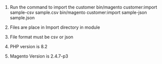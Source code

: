 1) Run the command to import the customer
bin/magento customer:import sample-csv sample.csv
bin/magento customer:import sample-json sample.json

2) Files are place in Import directory in module 
3) File format must be csv or json
4) PHP version is 8.2
5) Magento Version is 2.4.7-p3